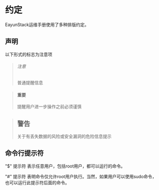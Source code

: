 # 约定

EayunStack运维手册使用了多种排版约定。

## 声明

以下形式的标志为注意项

> ###### 注意
> 普通提醒信息

> #### 重要
> 提醒用户进一步操作之前必须谨慎

> ## 警告
> 关于有丢失数据的风险或安全漏洞的危险信息提示


## 命令行提示符

"$" 提示符    表示任意用户，包括root用户，都可以运行的命令。

"#" 提示符    表明命令仅允许root用户执行。当然，如果用户可以使用sudo命令，也可以运行此提示符后面的命令。
